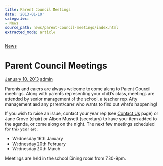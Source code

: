 ```yaml
---
title: Parent Council Meetings
date: '2013-01-10'
categories:
- News
source_path: news/parent-council-meetings/index.html
extracted_mode: article
---
```

[News](/news/)

# Parent Council Meetings

[January 10, 2013](/news/parent-council-meetings/) [admin](author/admin/)

Parents and carers are always welcome to come along to Parent Council meetings. Along with parents representing your child’s class, meetings are attended by senior management of the school, a teacher rep, Afty management and any parent/carer who wants to find out what’s happening!

If you wish to raise an issue, contact your year rep (see [Contact Us](http://www.hyndlandprimaryparentcouncil.org/contact-us/ "Contact Us") page) or Jane Grove (chair) or Alison Mussett (secretary) to have your item added to the agenda, or come along on the night. The next few meetings scheduled for this year are:

- Wednesday 16th January
- Wednesday 20th February
- Wednesday 20th March

Meetings are held in the school Dining room from 7.30-9pm.
